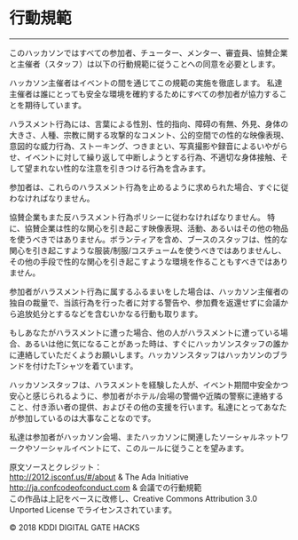 # 行動規範
---------------

このハッカソンではすべての参加者、チューター、メンター、審査員、協賛企業と主催者（スタッフ）は以下の行動規範に従うことへの同意を必要とします。

ハッカソン主催者はイベントの間を通じてこの規範の実施を徹底します。
私達主催者は誰にとっても安全な環境を確約するためにすべての参加者が協力することを期待しています。

ハラスメント行為には、言葉による性別、性的指向、障碍の有無、外見、身体の大きさ、人種、宗教に関する攻撃的なコメント、公的空間での性的な映像表現、意図的な威力行為、ストーキング、つきまとい、写真撮影や録音によるいやがらせ、イベントに対して繰り返して中断しようとする行為、不適切な身体接触、そして望まれない性的な注意を引きつける行為を含みます。

参加者は、これらのハラスメント行為を止めるように求められた場合、すぐに従わなければなりません。

協賛企業もまた反ハラスメント行為ポリシーに従わなければなりません。
特に、協賛企業は性的な関心を引き起こす映像表現、活動、あるいはその他の物品を使うべきではありません。ボランティアを含め、ブースのスタッフは、性的な関心を引き起こすような服装/制服/コスチュームを使うべきではありませんし、その他の手段で性的な関心を引き起こすような環境を作ることもすべきではありません。

参加者がハラスメント行為に属するふるまいをした場合は、ハッカソン主催者の独自の裁量で、当該行為を行った者に対する警告や、参加費を返還せずに会議から追放処分とするなどを含むいかなる行動も取ります。

もしあなたがハラスメントに遭った場合、他の人がハラスメントに遭っている場合、あるいは他に気になることがあった時は、すぐにハッカソンスタッフの誰かに連絡していただくようお願いします。ハッカソンスタッフはハッカソンのブランドを付けたTシャツを着ています。

ハッカソンスタッフは、ハラスメントを経験した人が、イベント期間中安全かつ安心と感じられるように、参加者がホテル/会場の警備や近隣の警察に連絡すること、付き添い者の提供、およびその他の支援を行います。私達にとってあなたが参加しているのは大事なことなのです。

私達は参加者がハッカソン会場、またハッカソンに関連したソーシャルネットワークやソーシャルイベントにて、このルールに従うことを望みます。

原文ソースとクレジット：<br>
http://2012.jsconf.us/#/about & The Ada Initiative<br>
http://ja.confcodeofconduct.com & 会議での行動規範<br>
この作品は上記をべースに改修し、Creative Commons Attribution 3.0 Unported License でライセンスされています。

© 2018 KDDI DIGITAL GATE HACKS
